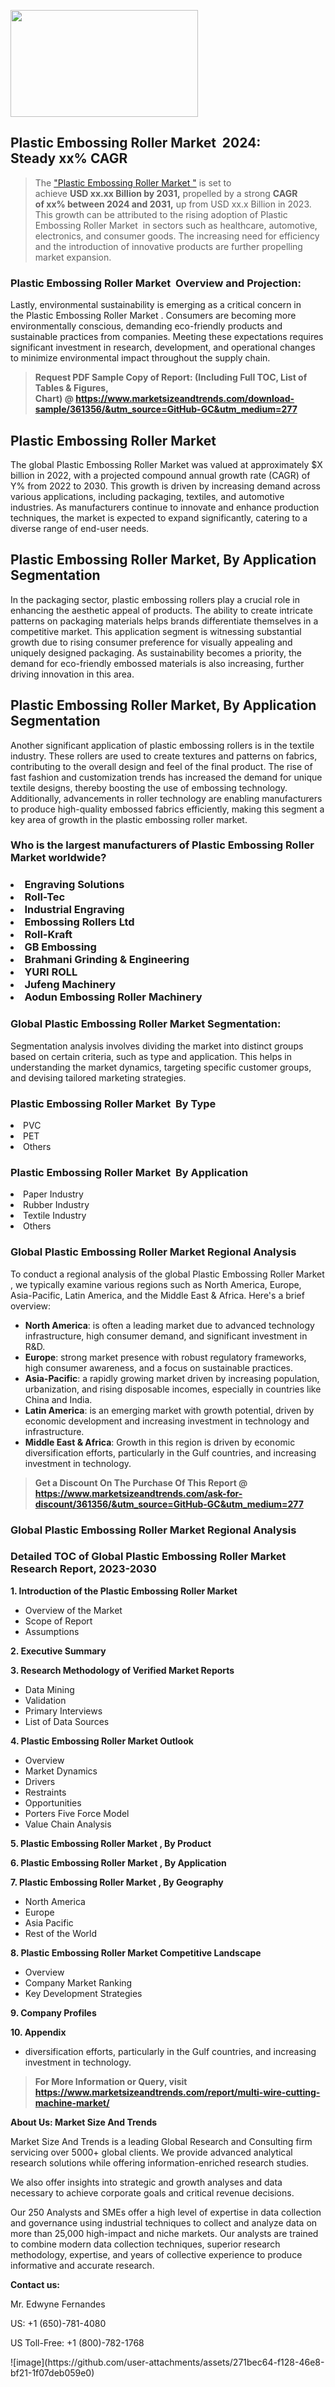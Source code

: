 <p><img class="alignnone size-medium wp-image-20088" src="https://ffe5etoiles.com/wp-content/uploads/2024/12/MST1-300x171.png" alt="" width="300" height="171" /></p><h2 id="ember46" class="ember-view reader-text-block__heading-2">Plastic Embossing Roller Market &nbsp;2024: Steady&nbsp;xx% CAGR</h2><blockquote id="ember47" class="ember-view reader-text-block__blockquote">The&nbsp;<a class="app-aware-link " href="https://www.marketsizeandtrends.com/download-sample/361356/&utm_source=GitHub-GC&utm_medium=277" target="_blank" data-test-app-aware-link="">"Plastic Embossing Roller Market "</a>&nbsp;is set to achieve&nbsp;<strong>USD&nbsp;xx.xx&nbsp;Billion by 2031,</strong>&nbsp;propelled by a strong&nbsp;<strong>CAGR of&nbsp;xx% between 2024 and 2031,</strong>&nbsp;up from USD xx.x Billion in 2023. This growth can be attributed to the rising adoption of&nbsp;Plastic Embossing Roller Market &nbsp;in sectors such as healthcare, automotive, electronics, and consumer goods. The increasing need for efficiency and the introduction of innovative products are further propelling market expansion.</blockquote><h3 id="ember48" class="ember-view reader-text-block__heading-3">Plastic Embossing Roller Market &nbsp;Overview and Projection:</h3><p id="ember49" class="ember-view reader-text-block__paragraph">Lastly, environmental sustainability is emerging as a critical concern in the&nbsp;Plastic Embossing Roller Market . Consumers are becoming more environmentally conscious, demanding eco-friendly products and sustainable practices from companies. Meeting these expectations requires significant investment in research, development, and operational changes to minimize environmental impact throughout the supply chain.</p><blockquote id="ember50" class="ember-view reader-text-block__blockquote"><strong>Request PDF Sample Copy of Report: (Including Full TOC, List of Tables &amp; Figures, Chart)&nbsp;@&nbsp;<strong><a href="https://www.marketsizeandtrends.com/download-sample/361356/&utm_source=GitHub-GC&utm_medium=277" target="_blank">https://www.marketsizeandtrends.com/download-sample/361356/&utm_source=GitHub-GC&utm_medium=277</a></strong></strong></blockquote><h3 class=""> <h2>Plastic Embossing Roller Market</h2><p>The global Plastic Embossing Roller Market was valued at approximately $X billion in 2022, with a projected compound annual growth rate (CAGR) of Y% from 2022 to 2030. This growth is driven by increasing demand across various applications, including packaging, textiles, and automotive industries. As manufacturers continue to innovate and enhance production techniques, the market is expected to expand significantly, catering to a diverse range of end-user needs.</p><h2>Plastic Embossing Roller Market, By Application Segmentation</h2><p>In the packaging sector, plastic embossing rollers play a crucial role in enhancing the aesthetic appeal of products. The ability to create intricate patterns on packaging materials helps brands differentiate themselves in a competitive market. This application segment is witnessing substantial growth due to rising consumer preference for visually appealing and uniquely designed packaging. As sustainability becomes a priority, the demand for eco-friendly embossed materials is also increasing, further driving innovation in this area.</p><h2>Plastic Embossing Roller Market, By Application Segmentation</h2><p>Another significant application of plastic embossing rollers is in the textile industry. These rollers are used to create textures and patterns on fabrics, contributing to the overall design and feel of the final product. The rise of fast fashion and customization trends has increased the demand for unique textile designs, thereby boosting the use of embossing technology. Additionally, advancements in roller technology are enabling manufacturers to produce high-quality embossed fabrics efficiently, making this segment a key area of growth in the plastic embossing roller market.</p></h3><h3 id="" class="">Who is the largest manufacturers of&nbsp;Plastic Embossing Roller Market  worldwide?</h3><h3 class=""></Li><Li>Engraving Solutions</Li><Li> Roll-Tec</Li><Li> Industrial Engraving</Li><Li> Embossing Rollers Ltd</Li><Li> Roll-Kraft</Li><Li> GB Embossing</Li><Li> Brahmani Grinding & Engineering</Li><Li> YURI ROLL</Li><Li> Jufeng Machinery</Li><Li> Aodun Embossing Roller Machinery</h3><h3 id="ember53" class="ember-view reader-text-block__heading-3">Global&nbsp;Plastic Embossing Roller Market  Segmentation:</h3><p id="ember54" class="ember-view reader-text-block__paragraph">Segmentation analysis involves dividing the market into distinct groups based on certain criteria, such as type and application. This helps in understanding the market dynamics, targeting specific customer groups, and devising tailored marketing strategies.</p><h3 id="" class="">Plastic Embossing Roller Market &nbsp;By Type</h3><p></Li><Li>PVC</Li><Li> PET</Li><Li> Others</p><h3 id="" class="">Plastic Embossing Roller Market &nbsp;By Application</h3><p class=""></Li><Li>Paper Industry</Li><Li> Rubber Industry</Li><Li> Textile Industry</Li><Li> Others</p><h3 id="ember62" class="ember-view reader-text-block__heading-3">Global Plastic Embossing Roller Market  Regional Analysis</h3><p id="ember63" class="ember-view reader-text-block__paragraph">To conduct a regional analysis of the global Plastic Embossing Roller Market , we typically examine various regions such as North America, Europe, Asia-Pacific, Latin America, and the Middle East &amp; Africa. Here's a brief overview:</p><ul><li><strong>North America</strong>: is often a leading market due to advanced technology infrastructure, high consumer demand, and significant investment in R&amp;D.</li><li><strong>Europe</strong>: strong market presence with robust regulatory frameworks, high consumer awareness, and a focus on sustainable practices.</li><li><strong>Asia-Pacific</strong>: a rapidly growing market driven by increasing population, urbanization, and rising disposable incomes, especially in countries like China and India.</li><li><strong>Latin America</strong>: is an emerging market with growth potential, driven by economic development and increasing investment in technology and infrastructure.</li><li><strong>Middle East &amp; Africa</strong>: Growth in this region is driven by economic diversification efforts, particularly in the Gulf countries, and increasing investment in technology.</li></ul><blockquote id="ember61" class="ember-view reader-text-block__blockquote"><strong>Get a Discount On The Purchase Of This Report @ <strong><a href="https://html-cleaner.com/" target="">https://www.marketsizeandtrends.com/ask-for-discount/361356/&utm_source=GitHub-GC&utm_medium=277</a></strong></strong></blockquote><h3 id="ember62" class="ember-view reader-text-block__heading-3">Global Plastic Embossing Roller Market  Regional Analysis</h3><h3 id="" class="">Detailed TOC of Global Plastic Embossing Roller Market  Research Report, 2023-2030</h3><p id="" class=""><strong>1. Introduction of the Plastic Embossing Roller Market </strong></p><ul><li>Overview of the Market</li><li>Scope of Report</li><li>Assumptions</li></ul><p id="" class=""><strong>2. Executive Summary</strong></p><p id="" class=""><strong>3. Research Methodology of Verified Market Reports</strong></p><ul><li>Data Mining</li><li>Validation</li><li>Primary Interviews</li><li>List of Data Sources</li></ul><p id="" class=""><strong>4. Plastic Embossing Roller Market  Outlook</strong></p><ul><li>Overview</li><li>Market Dynamics</li><li>Drivers</li><li>Restraints</li><li>Opportunities</li><li>Porters Five Force Model</li><li>Value Chain Analysis</li></ul><p id="" class=""><strong>5. Plastic Embossing Roller Market , By Product</strong></p><p id="" class=""><strong>6. Plastic Embossing Roller Market , By Application</strong></p><p id="" class=""><strong>7. Plastic Embossing Roller Market , By Geography</strong></p><ul><li>North America</li><li>Europe</li><li>Asia Pacific</li><li>Rest of the World</li></ul><p id="" class=""><strong>8. Plastic Embossing Roller Market  Competitive Landscape</strong></p><ul><li>Overview</li><li>Company Market Ranking</li><li>Key Development Strategies</li></ul><p id="" class=""><strong>9. Company Profiles</strong></p><p id="" class=""><strong>10. Appendix</strong></p><ul><li>diversification efforts, particularly in the Gulf countries, and increasing investment in technology.</li></ul><blockquote id="ember65" class="ember-view reader-text-block__blockquote"><strong>For More Information or Query, visit <strong><strong><a href="https://html-cleaner.com/" target="">https://www.marketsizeandtrends.com/report/multi-wire-cutting-machine-market/</a></strong></strong></strong></blockquote><p id="" class=""><strong>About Us: Market Size And Trends</strong></p><p id="" class="">Market Size And Trends is a leading Global Research and Consulting firm servicing over 5000+ global clients. We provide advanced analytical research solutions while offering information-enriched research studies.</p><p id="" class="">We also offer insights into strategic and growth analyses and data necessary to achieve corporate goals and critical revenue decisions.</p><p id="" class="">Our 250 Analysts and SMEs offer a high level of expertise in data collection and governance using industrial techniques to collect and analyze data on more than 25,000 high-impact and niche markets. Our analysts are trained to combine modern data collection techniques, superior research methodology, expertise, and years of collective experience to produce informative and accurate research.</p><p id="" class=""><strong>Contact us:</strong></p><p id="" class="">Mr. Edwyne Fernandes</p><p id="" class="">US: +1 (650)-781-4080</p><p id="" class="">US Toll-Free: +1 (800)-782-1768</p>
![image](https://github.com/user-attachments/assets/271bec64-f128-46e8-bf21-1f07deb059e0)
